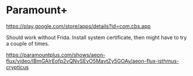 # Paramount+

https://play.google.com/store/apps/details?id=com.cbs.app

Should work without Frida. Install system certificate, then might have to try a
couple of times.

https://paramountplus.com/shows/aeon-flux/video/IBmGAIrEofp2vQNvSEvO5MavtZy5GOAy/aeon-flux-isthmus-crypticus
